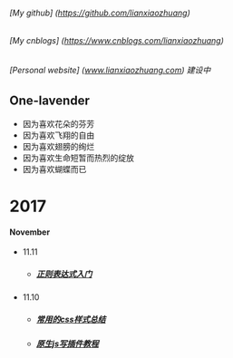 ###### [My github]  (https://github.com/lianxiaozhuang)
###### [My cnblogs] (https://www.cnblogs.com/lianxiaozhuang)
###### [Personal website] (www.lianxiaozhuang.com) *建设中*
## One-lavender
* 因为喜欢花朵的芬芳
* 因为喜欢飞翔的自由
* 因为喜欢翅膀的绚烂
* 因为喜欢生命短暂而热烈的绽放
* 因为喜欢蝴蝶而已


# 2017

####  November
* 11.11  
  * ##### [正则表达式入门](https://github.com/lianxiaozhuang/blog/issues/3)
* 11.10
  * ##### [常用的css样式总结](https://github.com/lianxiaozhuang/blog/issues/1)
  * ##### [原生js写插件教程](https://github.com/lianxiaozhuang/blog/issues/2)
